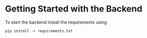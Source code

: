 # Getting Started with the Backend

To start the backend install the requirements using 
```
pip install -r requirements.txt
```
